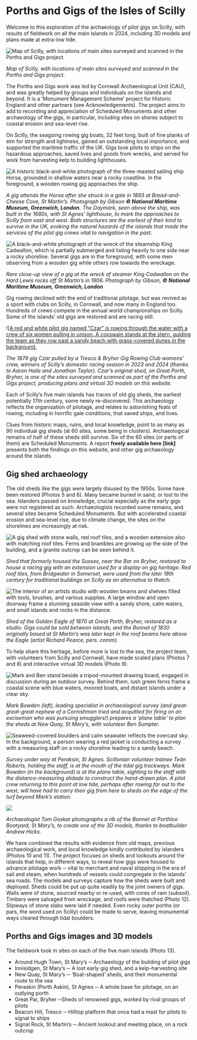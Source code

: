 # Porths and Gigs of the Isles of Scilly

Welcome to this exploration of the archaeology of pilot gigs on Scilly, with results of fieldwork on all the main islands in 2024, including 3D models and plans made at extra-low tide. 

![Map of Scilly, with locations of main sites surveyed and scanned in the Porths and Gigs project.](website-images/Project-Page/1-location-map-for-website.jpg)

*Map of Scilly, with locations of main sites surveyed and scanned in the Porths and Gigs project.*

The Porths and Gigs work was led by Cornwall Archaeological Unit (CAU), and was greatly helped by groups and individuals on the islands and beyond. It is a ‘Monument Management Scheme’ project for Historic England and other partners (see Acknowledgements). The project aims to add to recording and appreciation of Scheduled Monuments and other archaeology of the gigs, in particular, including sites on shores subject to coastal erosion and sea-level rise.

On Scilly, the seagoing rowing gig boats, 32 feet long, built of fine planks of elm for strength and lightness, gained an outstanding local importance, and supported the maritime traffic of the UK. Gigs took pilots to ships on the hazardous approaches, saved lives and goods from wrecks, and served for work from harvesting kelp to building lighthouses.

![A historic black-and-white photograph of the three-masted sailing ship Horsa, grounded in shallow waters near a rocky coastline. In the foreground, a wooden rowing gig approaches the ship.](website-images/Project-Page/2-nmm-g14149-horsa.jpg)

*A gig attends the Horsa after she struck in a gale in 1893 at Bread-and-Cheese Cove, St Martin’s. Photograph by Gibson **© National Maritime Museum, Greenwich, London.**
The Daymark, seen above the ship, was built in the 1680s, with St Agnes’ lighthouse, to mark the approaches to Scilly from east and west. Both structures are the earliest of their kind to survive in the UK, evoking the natural hazards of the islands that made the services of the pilot gig crews vital to navigation in the past.*

![A black-and-white photograph of the wreck of the steamship King Cadwallon, which is partially submerged and listing heavily to one side near a rocky shoreline. Several gigs are in the foreground, with some men observing from a wooden gig while others row towards the wreckage.](website-images/Project-Page/3-nmm-p50786-king-cadwallon.jpg)

*Rare close-up view of a gig at the wreck of steamer King Cadwallon on the Hard Lewis rocks off St Martin’s in 1906. Photograph by Gibson, **© National Maritime Museum, Greenwich, London***

Gig rowing declined with the end of traditional pilotage, but was revived as a sport with clubs on Scilly, in Cornwall, and now many in England too. Hundreds of crews compete in the annual world championships on Scilly. Some of the islands’ old gigs are restored and are racing still.

![[A red and white pilot gig named "Czar" is rowing through the water with a crew of six women pulling in unison. A coxswain stands at the stern, guiding the team as they row past a sandy beach with grass-covered dunes in the background.](website-images/Project-Page/4-czar-womens-crew.jpeg)

*The 1879 gig Czar pulled by a Tresco & Bryher Gig Rowing Club womens’ crew, winners of Scilly’s domestic racing season in 2023 and 2024 (thanks to Aaron Haile and Jonathan Taylor).
Czar’s original shed, on Great Porth, Bryher, is one of the sites surveyed and scanned as part of the Porths and Gigs project, producing plans and virtual 3D models on this website.*

Each of Scilly’s five main islands has traces of old gig sheds, the earliest potentially 17th century, some newly re-discovered. This archaeology reflects the organisation of pilotage, and relates to astonishing feats of rowing, including in horrific gale conditions, that saved ships, and lives. 

Clues from historic maps, ruins, and local knowledge, point to as many as 90 individual gig sheds (at 60 sites, some being in clusters). Archaeological remains of half of these sheds still survive. Six of the 60 sites (or parts of them) are Scheduled Monuments. A report **freely available here [link]** presents both the findings on this website, and other gig archaeology around the islands.

## Gig shed archaeology

The old sheds like the gigs were largely disused by the 1950s. Some have been restored (Photos 5 and 6). Many became buried in sand, or lost to the sea. Islanders passed on knowledge, crucial especially as the early gigs were not registered as such. Archaeologists recorded some remains, and several sites became Scheduled Monuments. But with accelerated coastal erosion and sea-level rise, due to climate change, the sites on the shorelines are increasingly at risk.

![A gig shed with stone walls, red roof tiles, and a wooden extension also with matching roof tiles. Ferns and brambles are growing up the side of the building, and a granite outcrop can be seen behind it.](website-images/Project-Page/5-bryher-sussex-gig-house-sept-2019.jpg)

*Shed that formerly housed the Sussex, near the Bar on Bryher, restored to house a racing gig with an extension used for a display on gig heritage. Red roof tiles, from Bridgwater in Somerset, were used from the later 18th century for traditional buildings on Scilly as an alternative to thatch.*

![The interior of an artists studio with wooden beams and shelves filled with tools, brushes, and various supplies. A large window and open doorway frame a stunning seaside view with a sandy shore, calm waters, and small islands and rocks in the distance.](website-images/Project-Page/6-eagle-house-2022.jpg)

*Shed of the Golden Eagle of 1870 at Great Porth, Bryher, restored as a studio. Gigs could be sold between islands, and the Bonnet of 1830 originally based at St Martin’s was later kept in the roof beams here above the Eagle (artist Richard Pearce, pers. comm).*

To help share this heritage, before more is lost to the sea, the project team, with volunteers from Scilly and Cornwall, have made scaled plans (Photos 7 and 8) and interactive virtual 3D models (Photo 9). 

![Mark and Ben stand beside a tripod-mounted drawing board, engaged in discussion during an outdoor survey. Behind them, lush green ferns frame a coastal scene with blue waters, moored boats, and distant islands under a clear sky.](website-images/Project-Page/7-survey-at-new-quay.jpg)

*Mark Bowden (left), leading specialist in archaeological survey (and great-great-great nephew of a Cornishman tried and acquitted for firing on an exciseman who was pursuing smugglers!) prepares a ‘plane table’ to plan the sheds at New Quay, St Mary’s, with volunteer Ben Sumpter.*

![Seaweed-covered boulders and calm seawater reflects the overcast sky. In the background, a person wearing a red jacket is conducting a survey with a measuring staff on a rocky shoreline leading to a sandy beach.](website-images/Project-Page/8-peraskin-n-drang.jpg)

*Survey under way at Peraksin, St Agnes. Scillonian volunteer trainee Teän Roberts, holding the staff, is at the mouth of the tidal gig trackways. Mark Bowden (in the background) is at the plane table, sighting to the staff with the distance-measuring alidade to construct the hand-drawn plan. A pilot crew returning to this point at low tide, perhaps after rowing far out to the west, will have had to carry their gig from here to sheds on the edge of the turf beyond Mark’s station.*

![](website-images/Project-Page/9-tg-scanning-bonnet-rib.jpg)

*Archaeologist Tom Goskar photographs a rib of the Bonnet at Porthloo Boatyard, St Mary’s, to create one of the 3D models, thanks to boatbuilder Andrew Hicks.*

We have combined the results with evidence from old maps, previous archaeological work, and local knowledge kindly contributed by islanders (Photos 10 and 11).
The project focuses on sheds and lookouts around the islands that help, in different ways, to reveal how gigs were housed to advance pilotage work ─ vital to merchant and naval shipping in the era of sail and steam, when hundreds of vessels could congregate in the islands’ sea roads.
The models and surveys capture how the sheds were built and deployed. Sheds could be put up quite readily by the joint owners of gigs. Walls were of stone, sourced nearby or re-used, with cores of ram (subsoil). Timbers were salvaged from wreckage, and roofs were thatched (Photo 12). Slipways of stone slabs were laid if needed. Even rocky outer porths (or pars, the word used on Scilly) could be made to serve, leaving monumental ways cleared through tidal boulders.

## Porths and Gigs images and 3D models

The fieldwork took in sites on each of the five main islands (Photo 13).

* Around Hugh Town, St Mary’s ─ Archaeology of the building of pilot gigs
* Innisidgen, St Mary’s ─ A lost early gig shed, and a kelp-harvesting site
* New Quay, St Mary’s ─ ‘Boat-shaped’ sheds, and their monumental route to the sea
* Peraskin (Porth Askin), St Agnes ─ A whole base for pilotage, on an outlying porth
* Great Par, Bryher ─Sheds of renowned gigs, worked by rival groups of pilots
* Beacon Hill, Tresco ─ Hilltop platform that once had a mast for pilots to signal to ships
* Signal Rock, St Martin’s ─ Ancient lookout and meeting place, on a rock outcrop
